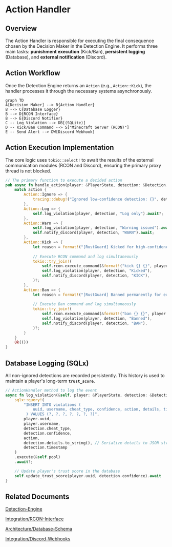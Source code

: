 # Action Handler

## Overview

The Action Handler is responsible for executing the final consequence chosen by the Decision Maker in the Detection Engine. It performs three main tasks: **punishment execution** (Kick/Ban), **persistent logging** (Database), and **external notification** (Discord).

## Action Workflow

Once the Detection Engine returns an `Action` (e.g., `Action::Kick`), the handler processes it through the necessary systems asynchronously.

```mermaid
graph TD
A[Decision Maker] --> B{Action Handler}
B --> C{Database Logger}
B --> D{RCON Interface}
B --> E{Discord Notifier}
C -- Log Violation --> DB[(SQLite)]
D -- Kick/Ban Command --> S["Minecraft Server (RCON)"]
E -- Send Alert --> DW[Discord Webhook]
```



## Action Execution Implementation

The core logic uses `tokio::select!` to await the results of the external communication modules (RCON and Discord), ensuring the primary proxy thread is not blocked.

```rust
// The primary function to execute a decided action
pub async fn handle_action(player: &PlayerState, detection: &Detection, action: Action) -> Result<()> {
    match action {
        Action::Ignore => {
            tracing::debug!("Ignored low-confidence detection: {}", detection.cheat_type);
        },
        Action::Log => {
            self.log_violation(player, detection, "Log only").await?;
        },
        Action::Warn => {
            self.log_violation(player, detection, "Warning issued").await?;
            self.notify_discord(player, detection, "WARN").await;
        },
        Action::Kick => {
            let reason = format!("[RustGuard] Kicked for high-confidence violation: {}", detection.cheat_type);
            
            // Execute RCON command and log simultaneously
            tokio::try_join!(
                self.rcon.execute_command(&format!("kick {} {}", player.username, reason)),
                self.log_violation(player, detection, "Kicked"),
                self.notify_discord(player, detection, "KICK"),
            )?;
        },
        Action::Ban => {
            let reason = format!("[RustGuard] Banned permanently for extreme cheating: {}", detection.cheat_type);
            
            // Execute Ban command and log simultaneously
            tokio::try_join!(
                self.rcon.execute_command(&format!("ban {} {}", player.username, reason)),
                self.log_violation(player, detection, "Banned"),
                self.notify_discord(player, detection, "BAN"),
            )?;
        }
    }
    Ok(())
}

```

## Database Logging (SQLx)

All non-ignored detections are recorded persistently. This history is used to maintain a player's long-term **`trust_score`**.

```rust
// ActionHandler method to log the event
async fn log_violation(&self, player: &PlayerState, detection: &Detection, action: &str) -> sqlx::Result<()> {
    sqlx::query!(
        "INSERT INTO violations (
            uuid, username, cheat_type, confidence, action, details, timestamp
         ) VALUES (?, ?, ?, ?, ?, ?, ?)",
        player.uuid,
        player.username,
        detection.cheat_type,
        detection.confidence,
        action,
        detection.details.to_string(), // Serialize details to JSON string
        detection.timestamp
    )
    .execute(&self.pool)
    .await?;

    // Update player's trust score in the database
    self.update_trust_score(player.uuid, detection.confidence).await
}

```

## Related Documents

[Detection-Engine](./Detection-Engine.md)

[Integration/RCON-Interface](../04-Integration/RCON-Setup.md)

[Architecture/Database-Schema](../01-Architecture/Database-Schema.md)

[Integration/Discord-Webhooks](../04-Integration/Discord-Webhooks.md)
